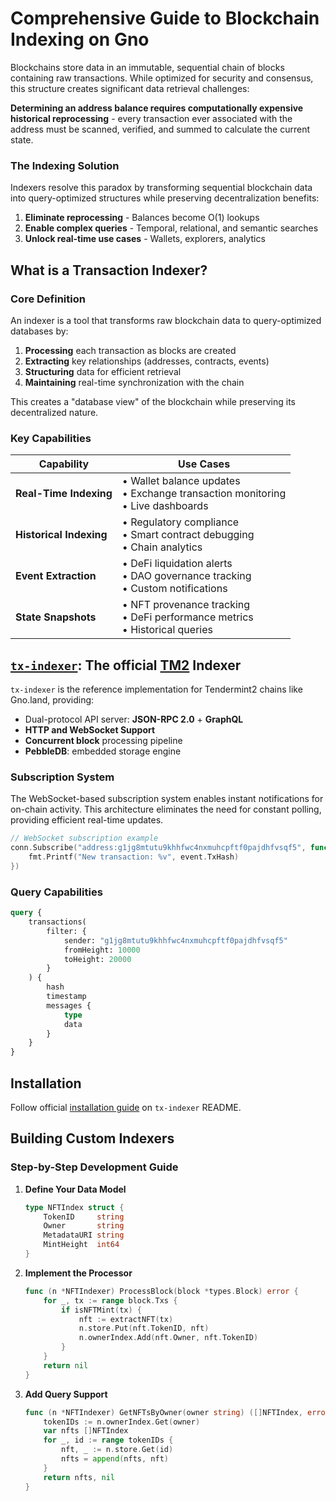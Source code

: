 # Comprehensive Guide to Blockchain Indexing on Gno

Blockchains store data in an immutable, sequential chain of blocks containing raw transactions. While optimized for security and consensus, this structure creates significant data retrieval challenges:

 **Determining an address balance requires computationally expensive historical reprocessing** - every transaction ever associated with the address must be scanned, verified, and summed to calculate the current state.

### The Indexing Solution

Indexers resolve this paradox by transforming sequential blockchain data into query-optimized structures while preserving decentralization benefits:
1. **Eliminate reprocessing** - Balances become O(1) lookups
2. **Enable complex queries** - Temporal, relational, and semantic searches
3. **Unlock real-time use cases** - Wallets, explorers, analytics

## What is a Transaction Indexer?

### Core Definition

An indexer is a tool that transforms raw blockchain data to query-optimized databases by:

1. **Processing** each transaction as blocks are created
2. **Extracting** key relationships (addresses, contracts, events)
3. **Structuring** data for efficient retrieval
4. **Maintaining** real-time synchronization with the chain

This creates a "database view" of the blockchain while preserving its decentralized nature.

### Key Capabilities
| Capability           | Use Cases                                                                 |
|----------------------|---------------------------------------------------------------------------|
| **Real-Time Indexing** | • Wallet balance updates<br>• Exchange transaction monitoring<br>• Live dashboards |
| **Historical Indexing** | • Regulatory compliance<br>• Smart contract debugging<br>• Chain analytics |
| **Event Extraction** | • DeFi liquidation alerts<br>• DAO governance tracking<br>• Custom notifications |
| **State Snapshots**  | • NFT provenance tracking<br>• DeFi performance metrics<br>• Historical queries |


## [`tx-indexer`](https://github.com/gnolang/tx-indexer): The official [TM2](https://github.com/tendermint/tendermint2) Indexer

`tx-indexer` is the reference implementation for Tendermint2 chains like Gno.land, providing:
- Dual-protocol API server: **JSON-RPC 2.0** + **GraphQL**
- **HTTP and WebSocket Support**
- **Concurrent block** processing pipeline
- **PebbleDB**: embedded storage engine

### **Subscription System**
The WebSocket-based subscription system enables instant notifications for on-chain activity. This architecture eliminates the need for constant polling, providing efficient real-time updates.

```go
// WebSocket subscription example
conn.Subscribe("address:g1jg8mtutu9khhfwc4nxmuhcpftf0pajdhfvsqf5", func(event Event) {
    fmt.Printf("New transaction: %v", event.TxHash)
})
```

### **Query Capabilities**
```graphql
query {
    transactions(
        filter: {
            sender: "g1jg8mtutu9khhfwc4nxmuhcpftf0pajdhfvsqf5"
            fromHeight: 10000
            toHeight: 20000
        }
    ) {
        hash
        timestamp
        messages {
            type
            data
        }
    }
}
```

## Installation
Follow official [installation guide](https://github.com/gnolang/tx-indexer?tab=readme-ov-file#getting-started) on `tx-indexer` README.

## Building Custom Indexers

### Step-by-Step Development Guide

1. **Define Your Data Model**
   ```go
   type NFTIndex struct {
       TokenID     string
       Owner       string
       MetadataURI string
       MintHeight  int64
   }
   ```

2. **Implement the Processor**
   ```go
   func (n *NFTIndexer) ProcessBlock(block *types.Block) error {
       for _, tx := range block.Txs {
           if isNFTMint(tx) {
               nft := extractNFT(tx)
               n.store.Put(nft.TokenID, nft)
               n.ownerIndex.Add(nft.Owner, nft.TokenID)
           }
       }
       return nil
   }
   ```

3. **Add Query Support**
   ```go
   func (n *NFTIndexer) GetNFTsByOwner(owner string) ([]NFTIndex, error) {
       tokenIDs := n.ownerIndex.Get(owner)
       var nfts []NFTIndex
       for _, id := range tokenIDs {
           nft, _ := n.store.Get(id)
           nfts = append(nfts, nft)
       }
       return nfts, nil
   }
   ```

